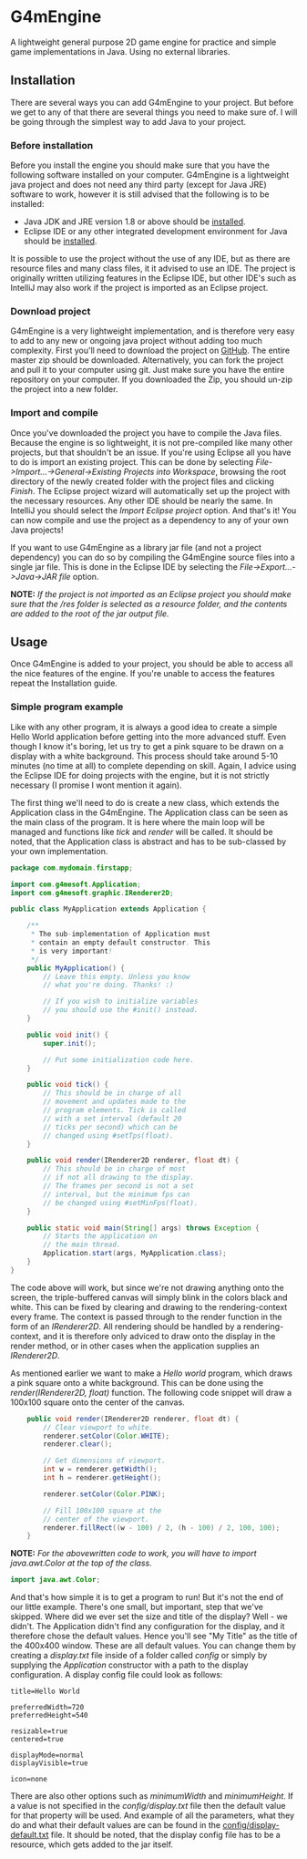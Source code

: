 # G4mEngine

A lightweight general purpose 2D game engine for practice and simple game
implementations in Java. Using no external libraries.

## Installation

There are several ways you can add G4mEngine to your project. But before we get
to any of that there are several things you need to make sure of. I will be going
through the simplest way to add Java to your project.

### Before installation
Before you install the engine you should make sure that you have the following
software installed on your computer. G4mEngine is a lightweight java project and
does not need any third party (except for Java JRE) software to work, however it
is still advised that the following is to be installed:

* Java JDK and JRE version 1.8 or above should be
  [installed](https://www.oracle.com/technetwork/java/javase/downloads/index.html).
* Eclipse IDE or any other integrated development environment for Java should
  be [installed](https://www.eclipse.org/downloads/).

It is possible to use the project without the use of any IDE, but as there are
resource files and many class files, it it advised to use an IDE. The project is
originally written utilizing features in the Eclipse IDE, but other IDE's such as
IntelliJ may also work if the project is imported as an Eclipse project.

### Download project
G4mEngine is a very lightweight implementation, and is therefore very easy to add
to any new or ongoing java project without adding too much complexity. First you'll
need to download the project on [GitHub](https://github.com/G4me4u/g4mengine). The
entire master zip should be downloaded. Alternatively, you can fork the project and
pull it to your computer using git. Just make sure you have the entire repository on
your computer. If you downloaded the Zip, you should un-zip the project into a new
folder.

### Import and compile
Once you've downloaded the project you have to compile the Java files. Because the
engine is so lightweight, it is not pre-compiled like many other projects, but that
shouldn't be an issue. If you're using Eclipse all you have to do is import an existing
project. This can be done by selecting *File->Import...->General->Existing Projects
into Workspace*, browsing the root directory of the newly created folder with the
project files and clicking *Finish*. The Eclipse project wizard will automatically set
up the project with the necessary resources. Any other IDE should be nearly the same.
In IntelliJ you should select the *Import Eclipse project* option. And that's it!
You can now compile and use the project as a dependency to any of your own Java
projects!

If you want to use G4mEngine as a library jar file (and not a project dependency) you
can do so by compiling the G4mEngine source files into a single jar file. This is done
in the Eclipse IDE by selecting the *File->Export...->Java->JAR file* option.

**NOTE:** *If the project is not imported as an Eclipse project you should make sure
that the /res folder is selected as a resource folder, and the contents are added to the
root of the jar output file.*

## Usage
Once G4mEngine is added to your project, you should be able to access all the nice
features of the engine. If you're unable to access the features repeat the Installation
guide.

### Simple program example
Like with any other program, it is always a good idea to create a simple Hello World
application before getting into the more advanced stuff. Even though I know it's boring,
let us try to get a pink square to be drawn on a display with a white background. This
process should take around 5-10 minutes (no time at all) to complete depending on skill.
Again, I advice using the Eclipse IDE for doing projects with the engine, but it is not
strictly necessary (I promise I wont mention it again).

The first thing we'll need to do is create a new class, which extends the Application
class in the G4mEngine. The Application class can be seen as the main class of the
program. It is here where the main loop will be managed and functions like *tick* and
*render* will be called. It should be noted, that the Application class is abstract and
has to be sub-classed by your own implementation.

```java
package com.mydomain.firstapp;

import com.g4mesoft.Application;
import com.g4mesoft.graphic.IRenderer2D;

public class MyApplication extends Application {

	/**
	 * The sub-implementation of Application must
	 * contain an empty default constructor. This
	 * is very important!
	 */
	public MyApplication() {
		// Leave this empty. Unless you know
		// what you're doing. Thanks! :)

		// If you wish to initialize variables
		// you should use the #init() instead.
	}

	public void init() {
		super.init();

		// Put some initialization code here.
	}

	public void tick() {
		// This should be in charge of all
		// movement and updates made to the
		// program elements. Tick is called
		// with a set interval (default 20
		// ticks per second) which can be
		// changed using #setTps(float).
	}

	public void render(IRenderer2D renderer, float dt) {
		// This should be in charge of most
		// if not all drawing to the display.
		// The frames per second is not a set
		// interval, but the minimum fps can
		// be changed using #setMinFps(float).
	}

	public static void main(String[] args) throws Exception {
		// Starts the application on
		// the main thread.
		Application.start(args, MyApplication.class);
	}
}
```

The code above will work, but since we're not drawing anything onto the screen, the
triple-buffered canvas will simply blink in the colors black and white. This can be
fixed by clearing and drawing to the rendering-context every frame. The context is
passed through to the render function in the form of an *IRenderer2D*. All rendering
should be handled by a rendering-context, and it is therefore only adviced to draw
onto the display in the render method, or in other cases when the application supplies
an *IRenderer2D*.

As mentioned earlier we want to make a *Hello world* program, which draws a pink square
onto a white background. This can be done using the *render(IRenderer2D, float)*
function. The following code snippet will draw a 100x100 square onto the center of the
canvas.

```java
	public void render(IRenderer2D renderer, float dt) {
		// Clear viewport to white.
		renderer.setColor(Color.WHITE);
		renderer.clear();

		// Get dimensions of viewport.
		int w = renderer.getWidth();
		int h = renderer.getHeight();

		renderer.setColor(Color.PINK);

		// Fill 100x100 square at the
		// center of the viewport.
		renderer.fillRect((w - 100) / 2, (h - 100) / 2, 100, 100);
	}
```

**NOTE:** *For the abovewritten code to work, you will have to import
java.awt.Color at the top of the class.*

```java
import java.awt.Color;
```

And that's how simple it is to get a program to run! But it's not the end of our little
example. There's one small, but important, step that we've skipped. Where did we ever set
the size and title of the display? Well - we didn't. The Application didn't find any
configuration for the display, and it therefore chose the default values. Hence you'll see
"My Title" as the title of the 400x400 window. These are all default values. You can change
them by creating a *display.txt* file inside of a folder called *config* or simply by
supplying the *Application* constructor with a path to the display configuration. A display
config file could look as follows:

```
title=Hello World

preferredWidth=720
preferredHeight=540

resizable=true
centered=true

displayMode=normal
displayVisible=true

icon=none
```

There are also other options such as *minimumWidth* and *minimumHeight*. If a value is not
specified in the *config/display.txt* file then the default value for that property will be
used. And example of all the parameters, what they do and what their default values are can
be found in the [config/display-default.txt](res/config/display-default.txt) file. It should
be noted, that the display config file has to be a resource, which gets added to the jar
itself.
